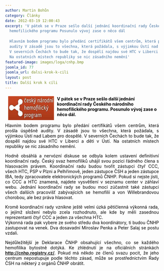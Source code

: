```yaml
---
author: Martin Bohůn
category: Články
date: 2012-03-19 12:00:43
excerpt: 'V pátek se v Praze sešlo další jednání koordinační rady Českého národního
  hemofilického programu Posunulo vývoj zase o něco dál

  Hlavním bodem programu bylo předání certifikátů všem centrům, která prošla úspěšně
  audity V zásadě jsou to všechna, která požádala, s výjimkou Ústí nad Labem pro dospělé
  V severních Čechách to bude tak, že dospělí najdou své HTC v Liberci a děti v Ústí
  Na ostatních místech republiky se nic zásadního nemění'
featured-image: images/loga/cnhp.bmp
joomla_id: 77
joomla_url: dalsi-krok-k-cili
layout: post
title: Další krok k cíli
---
```


<h4 style="text-align: left;"><img src="images/loga/cnhp.bmp" border="0" width="150" height="78" style="float: left; margin-left: 10px; margin-right: 10px;" /><span style="color: #000000;">V pátek se v Praze sešlo další jednání koordinační rady Českého národního hemofilického programu. Posunulo vývoj zase o něco dál.</span></h4>
<p style="text-align: justify;"><span style="color: #000000;">Hlavním bodem programu bylo předání certifikátů všem centrům, která prošla úspěšně audity. V zásadě jsou to všechna, která požádala, s výjimkou Ústí nad Labem pro dospělé. V severních Čechách to bude tak, že dospělí najdou své HTC v Liberci a děti v Ústí. Na ostatních místech republiky se nic zásadního nemění.</span></p>

<p style="text-align: justify;"><span style="color: #000000;">Hodně obsáhlá a nervózní diskuse se odbyla kolem ustavení definitivní koordinační rady. Český svaz hemofiliků uhájil svou pozici řádného člena s hlasovacím právem. Koordinační radu budou tvořit zástupci čtyř CCC, všech HTC, PSP v Plzni a Pelhřimově, jeden zástupce ČSH a jeden zástupce IBA, tedy zpracovatele elektronických programů ČNHP. Pokud si nejste jisti, co CCC a HTC znamená, najdete vysvětlení v seznamu center v záhlaví webu. Jednání koordinační rady se budou moci zúčastnit také zástupci všech dalších pracovišť zabývajících se hemofilií a von Willebrandovou chorobou, ale bez práva hlasovat.</span></p>
<p style="text-align: justify;"><span style="color: #000000;">Kromě koordinační rady vznikne ještě velmi úzká pětičlenná výkonná rada, o jejímž složení nebylo zcela rozhodnuto, ale kde by měli zasednou reprezentanti čtyř CCC a jeden za všechna HTC.</span><br /><span style="color: #000000;">Výkonná rada pak vybere ze svého středu dva koordinátory, ti budou ČNHP zastupovat na venek. Dva dosavadní Miroslav Penka a Peter Salaj se postu vzdali.</span></p>
<p style="text-align: justify;"><span style="color: #000000;">Nejdůležitější je Deklarace ČNHP obsahující všechno, co se každého hemofilika bytostně dotýká. Ke zhlédnutí je na oficiálních stránkách</span> <strong><a href="http://cnhp.registry.cz/" target="_blank" title="ČNHP">http://cnhp.registry.cz/</a></strong><span style="color: #000000;">. Pokud má někdo ze členů svazu pocit, že jeho centrum nepostupuje podle těchto zásad, může se prostřednictvím Rady ČSH na některý z orgánů ČNHP obrátit.</span></p>